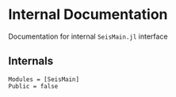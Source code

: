 # Internal Documentation

Documentation for internal `SeisMain.jl` interface


## Internals


```@autodocs
Modules = [SeisMain]
Public = false
```
